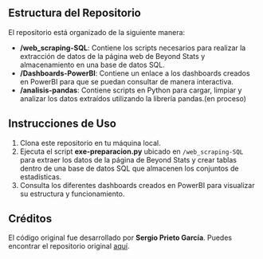 

## Estructura del Repositorio

El repositorio está organizado de la siguiente manera:

- **/web_scraping-SQL**: Contiene los scripts necesarios para realizar la extracción de datos de la página web de Beyond Stats y almacenamiento en una base de datos SQL.
- **/Dashboards-PowerBI**: Contiene un enlace a los dashboards creados en PowerBI para que se puedan consultar de manera interactiva.
- **/analisis-pandas**: Contiene scripts en Python para cargar, limpiar y analizar los datos extraídos utilizando la librería pandas.(en proceso)


## Instrucciones de Uso

1. Clona este repositorio en tu máquina local.
2. Ejecuta el script **exe-preparacion.py** ubicado en `/web_scraping-SQL` para extraer los datos de la página de Beyond Stats y crear tablas dentro de una base de datos SQL que almacenen los conjuntos de estadísticas.
3. Consulta los diferentes dashboards creados en PowerBI para visualizar su estructura y funcionamiento.



## Créditos

El código original fue desarrollado por **Sergio Prieto García**. Puedes encontrar el repositorio original [aquí](https://github.com/SergioPrietoGarcia/BeyondStats-LaLiga.git).

